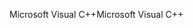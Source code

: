 <span data-ttu-id="f236e-101">Microsoft Visual C++</span><span class="sxs-lookup"><span data-stu-id="f236e-101">Microsoft Visual C++</span></span>